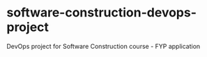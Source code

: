 # software-construction-devops-project
DevOps project for Software Construction course - FYP application
